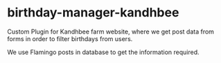 # birthday-manager-kandhbee
Custom Plugin for Kandhbee farm website, where we get post data from forms in order to filter birthdays from users.

We use Flamingo posts in database to get the information required.
